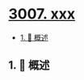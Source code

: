 # [3007. xxx](https://github.com/Tdahuyou/TNotes.leetcode/tree/main/notes/3007.%20xxx)

<!-- region:toc -->

- [1. 📝 概述](#1--概述)

<!-- endregion:toc -->

## 1. 📝 概述

